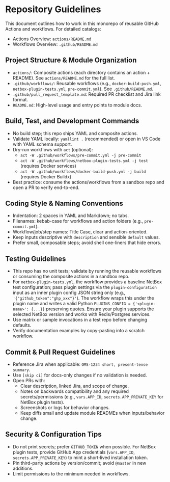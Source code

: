 # Repository Guidelines

This document outlines how to work in this monorepo of reusable GitHub Actions and workflows. For detailed catalogs:

- Actions Overview: `actions/README.md`
- Workflows Overview: `.github/README.md`

## Project Structure & Module Organization

- `actions/`: Composite actions (each directory contains an action + README). See `actions/README.md` for the full list.
- `.github/workflows/`: Reusable workflows (e.g., `docker-build-push.yml`, `netbox-plugin-tests.yml`, `pre-commit.yml`). See `.github/README.md`.
- `.github/pull_request_template.md`: Required PR checklist and Jira link format.
- `README.md`: High-level usage and entry points to module docs.

## Build, Test, and Development Commands

- No build step; this repo ships YAML and composite actions.
- Validate YAML locally: `yamllint .` (recommended) or open in VS Code with YAML schema support.
- Dry-run workflows with `act` (optional):
  - `act -W .github/workflows/pre-commit.yml -j pre-commit`
  - `act -W .github/workflows/netbox-plugin-tests.yml -j test` (requires Docker services)
  - `act -W .github/workflows/docker-build-push.yml -j build` (requires Docker Buildx)
- Best practice: consume the actions/workflows from a sandbox repo and open a PR to verify end-to-end.

## Coding Style & Naming Conventions

- Indentation: 2 spaces in YAML and Markdown; no tabs.
- Filenames: kebab-case for workflows and action folders (e.g., `pre-commit.yml`).
- Workflow/job/step names: Title Case, clear and action-oriented.
- Keep inputs descriptive with `description` and sensible `default` values.
- Prefer small, composable steps; avoid shell one-liners that hide errors.

## Testing Guidelines

- This repo has no unit tests; validate by running the reusable workflows or consuming the composite actions in a sandbox repo.
- For `netbox-plugin-tests.yml`, the workflow provides a baseline NetBox test configuration; pass plugin settings via the `plugin-configuration` input as an inner plugin config JSON string only (e.g., `'{"github_token":"ghp_xxx"}'`). The workflow wraps this under the plugin name and writes a valid Python `PLUGINS_CONFIG = {'<plugin-name>': {...}}` preserving quotes. Ensure your plugin supports the selected NetBox version and works with Redis/Postgres services.
- Use matrix or sample invocations in a test repo before changing defaults.
- Verify documentation examples by copy-pasting into a scratch workflow.

## Commit & Pull Request Guidelines

- Reference Jira when applicable: `OMS-1234 short, present-tense summary`.
- Use `[skip ci]` for docs-only changes if no validation is needed.
- Open PRs with:
  - Clear description, linked Jira, and scope of change.
  - Notes on backwards compatibility and any required secrets/permissions (e.g., `vars.APP_ID`, `secrets.APP_PRIVATE_KEY` for NetBox plugin tests).
  - Screenshots or logs for behavior changes.
  - Keep diffs small and update module READMEs when inputs/behavior change.

## Security & Configuration Tips

- Do not print secrets; prefer `GITHUB_TOKEN` when possible. For NetBox plugin tests, provide GitHub App credentials (`vars.APP_ID`, `secrets.APP_PRIVATE_KEY`) to mint a short‑lived installation token.
- Pin third-party actions by version/commit; avoid `@master` in new additions.
- Limit permissions to the minimum needed in workflows.

